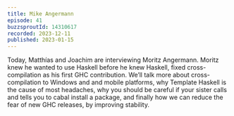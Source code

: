 ```yaml
---
title: Mike Angermann
episode: 41
buzzsproutId: 14310617
recorded: 2023-12-11
published: 2023-01-15
---
```

Today, Matthías and Joachim are interviewing Moritz Angermann. Moritz knew he wanted to use Haskell before he knew Haskell, fixed cross-compilation as his first GHC contribution. We’ll talk more about cross-compilation to Windows and and mobile platforms, why Template Haskell is the cause of most headaches, why you should be careful if your sister calls and tells you to cabal install a package, and finally how we can reduce the fear of new GHC releases, by improving stability.
